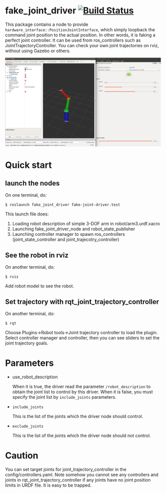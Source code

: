 # fake_joint_driver [![Build Status](https://travis-ci.org/tork-a/fake_joint_driver.svg?branch=master)](https://travis-ci.org/tork-a/fake_joint_driver)

This package contains a node to provide
`hardware_interface::PositionJointInterface`, which simply loopback
the command joint position to the actual position. In other words, it
is faking a perfect joint controller. It can be used from
ros_controllers such as JointTrajectoryController. You can check your
own joint trajectories on rviz, without using Gazebo or others.

![Screenshot](doc/fake_joint_driver.png)

# Quick start

## launch the nodes

On one terminal, do:

```
$ roslaunch fake_joint_driver fake-joint-driver.test
```

This launch file does:

1. Loading robot description of simple 3-DOF arm in robot/arm3.urdf.xacro
2. Launching fake_joint_driver_node and robot_state_publisher
3. Launching controller manager to spawn ros_controllers (joint_state_controller and joint_trajecotry_controller)

## See the robot in rviz 

On another terminal, do:

```
$ rviz
```
Add robot model to see the robot.

## Set trajectory with rqt_joint_trajectory_controller

On another terminal, do:

```
$ rqt
```

Choose Plugins->Robot tools->Joint trajectory controller to load the
plugin.  Select controller manager and controller, then you can see
sliders to set the joint trajectory goals.

# Parameters

- use_robot_description

  When it is true, the driver read the parameter `/robot_description`
  to obtain the joint list to control by this driver. When it is
  false, you must specify the joint list by `include_joints`
  parameters.

- `include_joints`

  This is the list of the joints which the driver node should control.

- `exclude_joints`

  This is the list of the joints which the driver node should not
  control.

# Caution

You can set target joints for joint_trajectory_controller in the
config/controllers.yaml.  Note somehow you cannot see any controllers
and joints in rqt_joint_trajectory_controller if any joints have no
joint position limits in URDF file. It is easy to be trapped.
